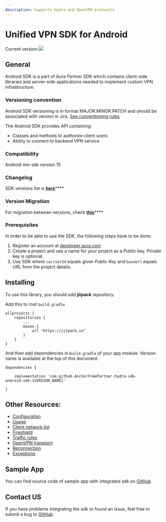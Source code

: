 ```yaml
---
description: Supports Hydra and OpenVPN protocols
---
```


# Unified VPN SDK for Android

Current version:[![](https://camo.githubusercontent.com/96e035b772594b98ab503a86e2fb294d9a78044f/68747470733a2f2f6a69747061636b2e696f2f762f416e63686f7246726565506172746e65722f68796472612d73646b2d616e64726f69642e737667)](https://jitpack.io/#AnchorFreePartner/hydra-sdk-android)

## General

Android SDK is a part of Aura Partner SDK which contains client-side libraries and server-side applications needed to implement custom VPN infrastructure.

### Versioning convention

Android SDK versioning is in format MAJOR.MINOR.PATCH and should be associated with version in Jira. [See conventioning rules](https://semver.org/)

The Android SDK provides API containing:

* Classes and methods to authorize client users
* Ability to connect to backend VPN service

### Compatibility

Android min sdk version 15

### **Changelog**

SDK versions list is [**here**](changelog.md)\*\*\*\*

### Version Migration

For migration between versions, check [**this**](version-migration.md)\*\*\*\*

### Prerequisites

In order to be able to use the SDK, the following steps have to be done:

1. Register an account at [developer.aura.com](https://developer.aura.com/)
2. Create a project and use a name for your project as a Public key. Private key is optional.
3. Use SDK where `carrierId` equals given _Public Key_ and `baseUrl` equals _URL_ from the project details.

## Installing

To use this library, you should add **jitpack** repository.

Add this to root `build.gradle`

```text
allprojects {
    repositories {
        ...
        maven {
            url "https://jitpack.io"
        }
    }
}
```

And then  add dependencies in `build.gradle` of your app module. Version name is available at the top of this document.

```text
dependencies {

    implementation 'com.github.AnchorFreePartner.hydra-sdk-android:sdk:{VERSION_NAME}'

}
```

## Other Resources:

* [Configuration](configuration.md)
* [Usage](usage.md)
* [Client network list](cnl-list.md)
* [Fireshield](fireshield-hydra-transport.md)
* [Traffic rules](traffic-rules.md)
* [OpenVPN transport](openvpn-transport.md)
* [Reconnection](reconnection-strategy.md)
* [Exceptions](exceptions.md)

## Sample App

You can find source code of sample app with integrated sdk on [GitHub](https://github.com/AnchorFreePartner/hydrasdk-demo-android)

## Contact US

If you have problems integrating the sdk or found an issue, feel free to submit a bug to [GitHub](https://github.com/AnchorFreePartner/hydrasdk-demo-android/issues/new).

